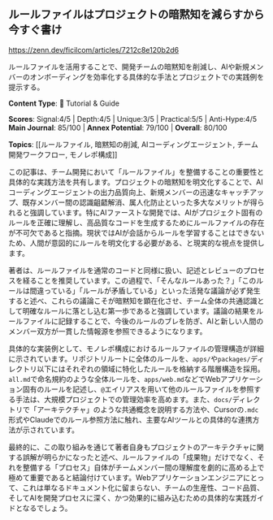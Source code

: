 ## ルールファイルはプロジェクトの暗黙知を減らすから今すぐ書け

https://zenn.dev/ficilcom/articles/7212c8e120b2d6

ルールファイルを活用することで、開発チームの暗黙知を削減し、AIや新規メンバーのオンボーディングを効率化する具体的な手法とプロジェクトでの実践例を提示する。

**Content Type**: 📖 Tutorial & Guide

**Scores**: Signal:4/5 | Depth:4/5 | Unique:3/5 | Practical:5/5 | Anti-Hype:4/5
**Main Journal**: 85/100 | **Annex Potential**: 79/100 | **Overall**: 80/100

**Topics**: [[ルールファイル, 暗黙知の削減, AIコーディングエージェント, チーム開発ワークフロー, モノレポ構成]]

この記事は、チーム開発において「ルールファイル」を整備することの重要性と具体的な実践方法を共有します。プロジェクトの暗黙知を明文化することで、AIコーディングエージェントの出力品質向上、新規メンバーの迅速なキャッチアップ、既存メンバー間の認識齟齬解消、属人化防止といった多大なメリットが得られると強調しています。特にAIファーストな開発では、AIがプロジェクト固有のルールを正確に理解し、高品質なコードを生成するためにルールファイルの存在が不可欠であると指摘。現状ではAIが会話からルールを学習することはできないため、人間が意図的にルールを明文化する必要がある、と現実的な視点を提供します。

著者は、ルールファイルを通常のコードと同様に扱い、記述とレビューのプロセスを経ることを推奨しています。この過程で、「そんなルールあった？」「このルールは間違っている」「ルールが矛盾している」といった活発な議論が必ず発生すると述べ、これらの議論こそが暗黙知を顕在化させ、チーム全体の共通認識として明確なルールに落とし込む第一歩であると強調しています。議論の結果をルールファイルに記録することで、今後のルールのブレを防ぎ、AIと新しい人間のメンバー双方が一貫した情報源を参照できるようになります。

具体的な実装例として、モノレポ構成におけるルールファイルの管理構造が詳細に示されています。リポジトリルートに全体のルールを、`apps/`や`packages/`ディレクトリ以下にはそれぞれの領域に特化したルールを格納する階層構造を採用。`all.md`で命名規約のような全体ルールを、`apps/web.md`などでWebアプリケーション固有のルールを記述し、`@`エイリアスを用いて他のルールファイルを参照する手法は、大規模プロジェクトでの管理効率を高めます。また、`docs/`ディレクトリで「アーキテクチャ」のような共通概念を説明する方法や、Cursorの`.mdc`形式やClaudeでのルール参照方法に触れ、主要なAIツールとの具体的な連携方法が示されています。

最終的に、この取り組みを通じて著者自身もプロジェクトのアーキテクチャに関する誤解が明らかになったと述べ、ルールファイルの「成果物」だけでなく、それを整備する「プロセス」自体がチームメンバー間の理解度を劇的に高める上で極めて重要であると結論付けています。Webアプリケーションエンジニアにとって、これは単なるドキュメント化に留まらない、チームの生産性、コード品質、そしてAIを開発プロセスに深く、かつ効果的に組み込むための具体的な実践ガイドとなるでしょう。